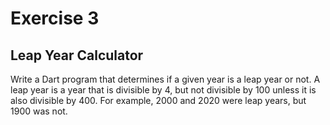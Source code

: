 # Exercise 3

## Leap Year Calculator

Write a Dart program that determines if a given year is a leap year or not. A leap year is a year that is divisible by 4, but not divisible by 100 unless it is also divisible by 400. For example, 2000 and 2020 were leap years, but 1900 was not.
